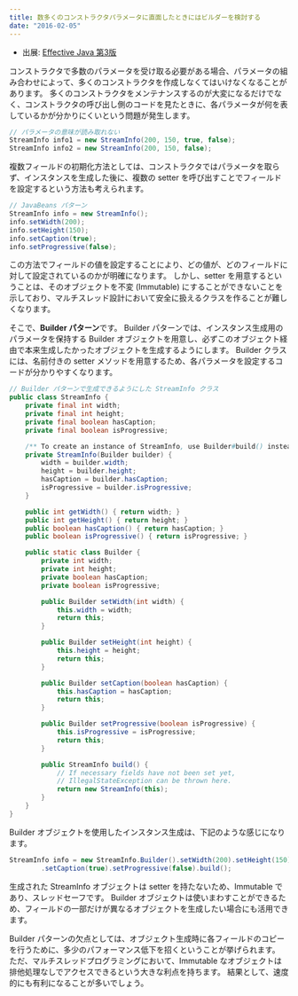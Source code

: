 ```yaml
---
title: 数多くのコンストラクタパラメータに直面したときにはビルダーを検討する
date: "2016-02-05"
---
```


* 出展: <a target="_blank" href="https://amazon.co.jp/dp/4621303252?tag=maku04-22">Effective Java 第3版</a>

コンストラクタで多数のパラメータを受け取る必要がある場合、パラメータの組み合わせによって、多くのコンストラクタを作成しなくてはいけなくなることがあります。
多くのコンストラクタをメンテナンスするのが大変になるだけでなく、コンストラクタの呼び出し側のコードを見たときに、各パラメータが何を表しているかが分かりにくいという問題が発生します。

```java
// パラメータの意味が読み取れない
StreamInfo info1 = new StreamInfo(200, 150, true, false);
StreamInfo info2 = new StreamInfo(200, 150, false);
```

複数フィールドの初期化方法としては、コンストラクタではパラメータを取らず、インスタンスを生成した後に、複数の setter を呼び出すことでフィールドを設定するという方法も考えられます。

```java
// JavaBeans パターン
StreamInfo info = new StreamInfo();
info.setWidth(200);
info.setHeight(150);
info.setCaption(true);
info.setProgressive(false);
```

この方法でフィールドの値を設定することにより、どの値が、どのフィールドに対して設定されているのかが明確になります。
しかし、setter を用意するということは、そのオブジェクトを不変 (Immutable) にすることができないことを示しており、マルチスレッド設計において安全に扱えるクラスを作ることが難しくなります。

そこで、**Builder パターン**です。
Builder パターンでは、インスタンス生成用のパラメータを保持する Builder オブジェクトを用意し、必ずこのオブジェクト経由で本来生成したかったオブジェクトを生成するようにします。
Builder クラスには、名前付きの setter メソッドを用意するため、各パラメータを設定するコードが分かりやすくなります。


```java
// Builder パターンで生成できるようにした StreamInfo クラス
public class StreamInfo {
    private final int width;
    private final int height;
    private final boolean hasCaption;
    private final boolean isProgressive;

    /** To create an instance of StreamInfo, use Builder#build() instead. */
    private StreamInfo(Builder builder) {
        width = builder.width;
        height = builder.height;
        hasCaption = builder.hasCaption;
        isProgressive = builder.isProgressive;
    }

    public int getWidth() { return width; }
    public int getHeight() { return height; }
    public boolean hasCaption() { return hasCaption; }
    public boolean isProgressive() { return isProgressive; }

    public static class Builder {
        private int width;
        private int height;
        private boolean hasCaption;
        private boolean isProgressive;

        public Builder setWidth(int width) {
            this.width = width;
            return this;
        }

        public Builder setHeight(int height) {
            this.height = height;
            return this;
        }

        public Builder setCaption(boolean hasCaption) {
            this.hasCaption = hasCaption;
            return this;
        }

        public Builder setProgressive(boolean isProgressive) {
            this.isProgressive = isProgressive;
            return this;
        }

        public StreamInfo build() {
            // If necessary fields have not been set yet,
            // IllegalStateException can be thrown here.
            return new StreamInfo(this);
        }
    }
}
```

Builder オブジェクトを使用したインスタンス生成は、下記のような感じになります。

```java
StreamInfo info = new StreamInfo.Builder().setWidth(200).setHeight(150)
        .setCaption(true).setProgressive(false).build();
```

生成された StreamInfo オブジェクトは setter を持たないため、Immutable であり、スレッドセーフです。
Builder オブジェクトは使いまわすことができるため、フィールドの一部だけが異なるオブジェクトを生成したい場合にも活用できます。

Builder パターンの欠点としては、オブジェクト生成時に各フィールドのコピーを行うために、多少のパフォーマンス低下を招くということが挙げられます。
ただ、マルチスレッドプログラミングにおいて、Immutable なオブジェクトは排他処理なしでアクセスできるという大きな利点を持ちます。
結果として、速度的にも有利になることが多いでしょう。

